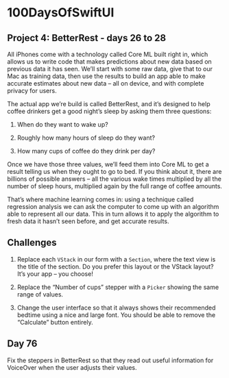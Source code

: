 # 100DaysOfSwiftUI
## Project 4: BetterRest - days 26 to 28
All iPhones come with a technology called Core ML built right in, which allows us to write code that makes predictions about new data based on previous data it has seen. We’ll start with some raw data, give that to our Mac as training data, then use the results to build an app able to make accurate estimates about new data – all on device, and with complete privacy for users.

The actual app we’re build is called BetterRest, and it’s designed to help coffee drinkers get a good night’s sleep by asking them three questions:

1. When do they want to wake up?

2. Roughly how many hours of sleep do they want?

3. How many cups of coffee do they drink per day?

Once we have those three values, we’ll feed them into Core ML to get a result telling us when they ought to go to bed. If you think about it, there are billions of possible answers – all the various wake times multiplied by all the number of sleep hours, multiplied again by the full range of coffee amounts.

That’s where machine learning comes in: using a technique called regression analysis we can ask the computer to come up with an algorithm able to represent all our data. This in turn allows it to apply the algorithm to fresh data it hasn’t seen before, and get accurate results.

## Challenges
1. Replace each `VStack` in our form with a `Section`, where the text view is the title of the section. Do you prefer this layout or the VStack layout? It’s your app – you choose!

2. Replace the “Number of cups” stepper with a `Picker` showing the same range of values.

3. Change the user interface so that it always shows their recommended bedtime using a nice and large font. You should be able to remove the “Calculate” button entirely.

## Day 76
Fix the steppers in BetterRest so that they read out useful information for VoiceOver when the user adjusts their values.
